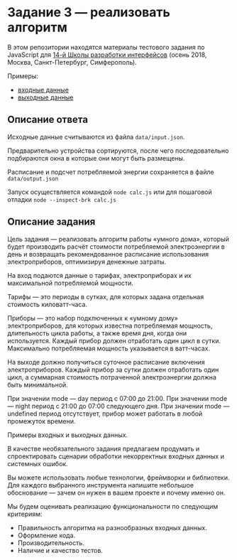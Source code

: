 # Задание 3 — реализовать алгоритм

В этом репозитории находятся материалы тестового задания по JavaScript для [14-й Школы разработки интерфейсов](https://academy.yandex.ru/events/frontend/shri_msk-2018-2) (осень 2018, Москва, Санкт-Петербург, Симферополь).

Примеры: 

- [входные данные](./data/input.json)
- [выходные данные](./data/output.json)

## Описание ответа

Исходные данные считываются из файла `data/input.json`.

Предварительно устройства сортируются, после чего последовательно подбираются окна в которые они могут быть размещены.

Расписание и подсчет потребляемой энергии сохраняется в файле `data/output.json`

Запуск осуществляется командой `node calc.js` или для пошаговой отладки `node --inspect-brk calc.js`

## Описание задания

Цель задания — реализовать алгоритм работы «умного дома», который будет производить расчёт стоимости потребляемой электроэнергии в день и возвращать рекомендованное расписание использования электроприборов, оптимизируя денежные затраты.

На вход подаются данные о тарифах, электроприборах и их максимальной потребляемой мощности.

Тарифы — это периоды в сутках, для которых задана отдельная стоимость киловатт-часа.

Приборы — это набор подключенных к «умному дому» электроприборов, для которых известна потребляемая мощность, длительность цикла работы, а также время дня, когда они используется. Каждый прибор должен отработать один цикл в сутки. Максимально потребляемая мощность указывается в ватт-часах.

На выходе должно получиться суточное расписание включения электроприборов. Каждый прибор за сутки должен отработать один цикл, а суммарная стоимость потраченной электроэнергии должна быть минимальной.

При значении mode — day период с 07:00 до 21:00. 
При значении mode — night период с 21:00 до 07:00 следующего дня. 
При значении mode — undefined период отсутствует, прибор может работать в любой промежуток времени.

Примеры входных и выходных данных.

В качестве необязательного задания предлагаем продумать и спроектировать сценарии обработки некорректных входных данных и системных ошибок.

Вы можете использовать любые технологии, фреймворки и библиотеки. Для каждого выбранного инструмента напишите небольшое обоснование — зачем он нужен в вашем проекте и почему именно он.

Мы будем оценивать реализацию функциональности по следующим критериям:

- Правильность алгоритма на разнообразных входных данных.
- Оформление кода.
- Производительность.
- Наличие и качество тестов.
